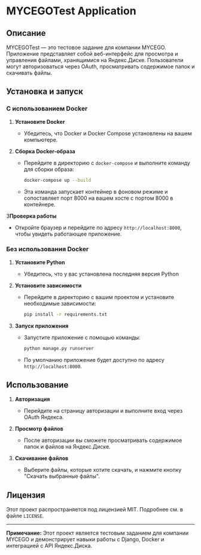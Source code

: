 # MYCEGOTest Application

## Описание

MYCEGOTest — это тестовое задание для компании MYCEGO. Приложение представляет собой веб-интерфейс для просмотра и управления файлами, хранящимися на Яндекс.Диске. Пользователи могут авторизоваться через OAuth, просматривать содержимое папок и скачивать файлы.

## Установка и запуск

### С использованием Docker

1. **Установите Docker**
   - Убедитесь, что Docker и Docker Compose установлены на вашем компьютере.

2. **Сборка Docker-образа**
   - Перейдите в директорию с `docker-compose` и выполните команду для сборки образа:
     ```bash
     docker-compose up --build
     ```
     
   - Эта команда запускает контейнер в фоновом режиме и сопоставляет порт 8000 на вашем хосте с портом 8000 в контейнере.

3**Проверка работы**
   - Откройте браузер и перейдите по адресу `http://localhost:8000`, чтобы увидеть работающее приложение.

### Без использования Docker

1. **Установите Python**
   - Убедитесь, что у вас установлена последняя версия Python

2. **Установите зависимости**
   - Перейдите в директорию с вашим проектом и установите необходимые зависимости:
     ```bash
     pip install -r requirements.txt
     ```

3. **Запуск приложения**
   - Запустите приложение с помощью команды:
     ```bash
     python manage.py runserver
     ```
   - По умолчанию приложение будет доступно по адресу `http://localhost:8000`.

## Использование

1. **Авторизация**
   - Перейдите на страницу авторизации и выполните вход через OAuth Яндекса.

2. **Просмотр файлов**
   - После авторизации вы сможете просматривать содержимое папок и файлов на Яндекс.Диске.

3. **Скачивание файлов**
   - Выберите файлы, которые хотите скачать, и нажмите кнопку "Скачать выбранные файлы".

## Лицензия

Этот проект распространяется под лицензией MIT. Подробнее см. в файле `LICENSE`.

---

**Примечание:** Этот проект является тестовым заданием для компании MYCEGO и демонстрирует навыки работы с Django, Docker и интеграцией с API Яндекс.Диска.
